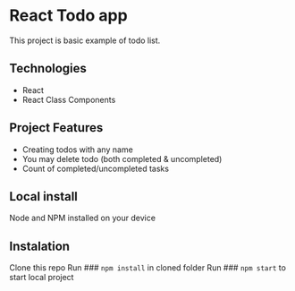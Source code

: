 # React Todo app

This project is basic example of todo list.

## Technologies

* React
* React Class Components


## Project Features

* Creating todos with any name
* You may delete todo (both completed & uncompleted)
* Count of completed/uncompleted tasks

## Local install

Node and NPM installed on your device

## Instalation

Clone this repo
Run ### `npm install` in cloned folder
Run ### `npm start` to start local project
